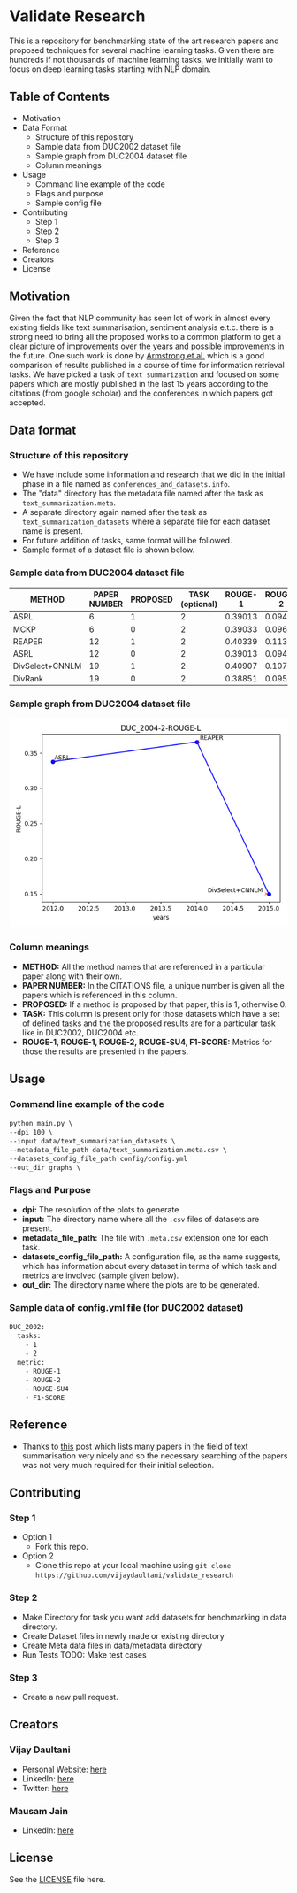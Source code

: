 # Validate Research
This is a repository for benchmarking state of the art research papers and proposed techniques for several machine learning tasks. Given there are hundreds if not thousands of machine learning tasks, we initially want to focus on deep learning tasks starting with NLP domain. 

## Table of Contents
* Motivation
* Data Format
	* Structure of this repository
	* Sample data from DUC2002 dataset file
	* Sample graph from DUC2004 dataset file
	* Column meanings
* Usage
	* Command line example of the code
	* Flags and purpose
	* Sample config file
* Contributing
	* Step 1
	* Step 2
	* Step 3
* Reference
* Creators
* License


## Motivation
Given the fact that NLP community has seen lot of work in almost every existing fields like text summarisation, sentiment analysis e.t.c. there is a strong need to bring all the proposed works to a common platform to get a clear picture of improvements over the years and possible improvements in the future. One such work is done by [Armstrong et.al.](https://e.humanities.uva.nl/ireval/papers/paper_2.pdf) which is a good comparison of results published in a course of time for information retrieval tasks. We have picked a task of `text summarization` and focused on some papers which are mostly published in the last 15 years according to the citations (from google scholar) and the conferences in which papers got accepted.

## Data format

### Structure of this repository

* We have include some information and research that we did in the initial phase in a file named as `conferences_and_datasets.info`.
* The "data" directory has the metadata file named after the task as `text_summarization.meta`.
* A separate directory again named after the task as `text_summarization_datasets` where a separate file for each dataset name is present.
* For future addition of tasks, same format will be followed.
* Sample format of a dataset file is shown below.

### Sample data from DUC2004 dataset file
| METHOD | PAPER NUMBER | PROPOSED | TASK (optional) | ROUGE-1 | ROUGE-2 | ROUGE-L |
| ------------- | -------- | -------- | -------- | -------- | -------- | -------- | 
| ASRL | 6 | 1 | 2 | 0.39013 | 0.09479 | 0.33769 |
| MCKP | 6 | 0 | 2 | 0.39033 | 0.09613 | 0.34225 |
| REAPER | 12 | 1 | 2 | 0.40339 | 0.11397 | 0.36574 |
| ASRL | 12 | 0 | 2 | 0.39013 | 0.09479 | 0.33769 |
| DivSelect+CNNLM | 19 | 1 | 2 | 0.40907 | 0.10723 | 0.14969 |
| DivRank | 19 | 0 | 2 | 0.38851 | 0.09555 | 0.13827 |

### Sample graph from DUC2004 dataset file
<p align="center">
<img src="graphs/DUC_2004-2-ROUGE-L.png" width="600"/>
</p>

### Column meanings
* **METHOD:** All the method names that are referenced in a particular paper along with their own.
* **PAPER NUMBER:** In the CITATIONS file, a unique number is given all the papers which is referenced in this column.
* **PROPOSED:** If a method is proposed by that paper, this is 1, otherwise 0.
* **TASK:** This column is present only for those datasets which have a set of defined tasks and the the proposed results are for a particular task like in DUC2002, DUC2004 etc.
* **ROUGE-1, ROUGE-1, ROUGE-2, ROUGE-SU4, F1-SCORE:** Metrics for those the results are presented in the papers.


## Usage

### Command line example of the code
```
python main.py \
--dpi 100 \
--input data/text_summarization_datasets \
--metadata_file_path data/text_summarization.meta.csv \
--datasets_config_file_path config/config.yml
--out_dir graphs \
```

### Flags and Purpose
* **dpi:** The resolution of the plots to generate
* **input:** The directory name where all the `.csv` files of datasets are present.
* **metadata\_file\_path:** The file with `.meta.csv` extension one for each task.
* **datasets\_config\_file\_path:** A configuration file, as the name suggests, which has information about every dataset in terms of which task and metrics are involved (sample given below).
* **out\_dir:** The directory name where the plots are to be generated.

### Sample data of config.yml file (for DUC2002 dataset)
```
DUC_2002:
  tasks:
    - 1
    - 2
  metric:
    - ROUGE-1
    - ROUGE-2
    - ROUGE-SU4
    - F1-SCORE
```

## Reference
* Thanks to [this](https://github.com/mathsyouth/awesome-text-summarization) post which lists many papers in the field of text summarisation very nicely and so the necessary searching of the papers was not very much required for their initial selection.


## Contributing
### Step 1
* Option 1
	* Fork this repo.
* Option 2
	* Clone this repo at your local machine using `git clone https://github.com/vijaydaultani/validate_research`
	
### Step 2
* Make Directory for task you want add datasets for benchmarking in data directory.
* Create Dataset files in newly made or existing directory
* Create Meta data files in data/metadata directory
* Run Tests TODO: Make test cases

### Step 3
* Create a new pull request.

## Creators
### Vijay Daultani
* Personal Website: [here][Vijay Website]
* LinkedIn: [here][Vijay LinkedIn]
* Twitter: [here][Vijay Twitter]

### Mausam Jain
* LinkedIn: [here][Mausam LinkedIn]

## License
See the [LICENSE][] file here. 


[Vijay Website]: https://vijaydaultani.github.io/
[Vijay LinkedIn]: https://www.linkedin.com/in/vijaydaultani/
[Vijay Twitter]: https://twitter.com/vijaydaultani
[Mausam LinkedIn]: https://www.linkedin.com/in/mausam-jain-b65a2a93
[LICENSE]: https://github.com/vijaydaultani/validate_research/blob/master/LICENSE
[Github link]: https://github.com/vijaydaultani/validate_research
